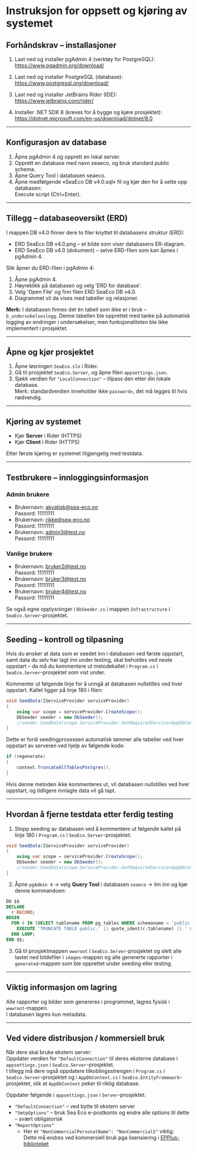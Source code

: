 
# Instruksjon for oppsett og kjøring av systemet

## Forhåndskrav – installasjoner

1. Last ned og installer pgAdmin 4 (verktøy for PostgreSQL):  
   https://www.pgadmin.org/download/

2. Last ned og installer PostgreSQL (database):  
   https://www.postgresql.org/download/

3. Last ned og installer JetBrains Rider (IDE):  
   https://www.jetbrains.com/rider/

4. Installer .NET SDK 8 (kreves for å bygge og kjøre prosjektet):  
   https://dotnet.microsoft.com/en-us/download/dotnet/8.0

---

## Konfigurasjon av database

1. Åpne pgAdmin 4 og opprett en lokal server.
2. Opprett en database med navn seaeco, og bruk standard public schema.
3. Åpne Query Tool i databasen seaeco.
4. Åpne medfølgende «SeaEco DB v4.0.sql» fil og kjør den for å sette opp databasen:  
   Execute script (Ctrl+Enter).

---

## Tillegg – databaseoversikt (ERD)

I mappen DB v4.0 finner dere to filer knyttet til databasens struktur (ERD):

- ERD SeaEco DB v4.0.png – et bilde som viser databasens ER-diagram.
- ERD SeaEco DB v4.0 (dokument) – selve ERD-filen som kan åpnes i pgAdmin 4.

Slik åpner du ERD-filen i pgAdmin 4:

1. Åpne pgAdmin 4.
2. Høyreklikk på databasen og velg 'ERD for database'.
3. Velg 'Open File' og finn filen ERD SeaEco DB v4.0.
4. Diagrammet vil da vises med tabeller og relasjoner.

**Merk:** I databasen finnes det én tabell som ikke er i bruk – `b_undersokelseslogg`. Denne tabellen ble opprettet med tanke på automatisk logging av endringer i undersøkelser, men funksjonaliteten ble ikke implementert i prosjektet.

---

## Åpne og kjør prosjektet

1. Åpne løsningen `SeaEco.sln` i Rider.
2. Gå til prosjektet `SeaEco.Server`, og åpne filen `appsettings.json`.
3. Sjekk verdien for `"LocalConnection"` – tilpass den etter din lokale database.  
   Merk: standardverdien inneholder ikke `password=`, det må legges til hvis nødvendig.

---

## Kjøring av systemet

- Kjør **Server** i Rider (HTTPS)
- Kjør **Client** i Rider (HTTPS)

Etter første kjøring er systemet tilgjengelig med testdata.

---

## Testbrukere – innloggingsinformasjon

### Admin brukere

- Brukernavn: akvatisk@sea-eco.no  
  Passord: 11111111
- Brukernavn: rikke@sea-eco.no  
  Passord: 11111111
- Brukernavn: admin3@test.no  
  Passord: 11111111

### Vanlige brukere

- Brukernavn: bruker2@test.no  
  Passord: 11111111
- Brukernavn: bruker3@test.no  
  Passord: 11111111
- Brukernavn: bruker4@test.no  
  Passord: 11111111

Se også egne opplysninger i `DbSeeder.cs` i mappen `Infrastructure` i `SeaEco.Server`-prosjektet.

---

## Seeding – kontroll og tilpasning

Hvis du ønsker at data som er seedet inn i databasen ved første oppstart, samt data du selv har lagt inn under testing, skal beholdes ved neste oppstart – da må du kommentere ut metodekallet i `Program.cs` i `SeaEco.Server`-prosjektet som vist under.

Kommenter ut følgende linje for å unngå at databasen nullstilles ved hver oppstart. Kallet ligger på linje 180 i filen:

```csharp
void SeedData(IServiceProvider serviceProvider)
{
    using var scope = serviceProvider.CreateScope();
    DbSeeder seeder = new DbSeeder();
    //seeder.SeedData(scope.ServiceProvider.GetRequiredService<AppDbContext>(), true).GetAwaiter().GetResult();
}
```

Dette er fordi seedingprosessen automatisk tømmer alle tabeller ved hver oppstart av serveren ved hjelp av følgende kode:

```csharp
if (regenerate)
{
    context.TruncateAllTablesPostgres();
}
```

Hvis denne metoden ikke kommenteres ut, vil databasen nullstilles ved hver oppstart, og tidligere innlagte data vil gå tapt.

---

## Hvordan å fjerne testdata etter ferdig testing

1. Stopp seeding av databasen ved å kommentere ut følgende kallet på linje 180 i `Program.cs` i `SeaEco.Server`-prosjektet:

```csharp
void SeedData(IServiceProvider serviceProvider)
{
    using var scope = serviceProvider.CreateScope();
    DbSeeder seeder = new DbSeeder();
    //seeder.SeedData(scope.ServiceProvider.GetRequiredService<AppDbContext>(), true).GetAwaiter().GetResult();
}
```

2. Åpne `pgAdmin 4` → velg **Query Tool** i databasen `seaeco` → lim inn og kjør denne kommandoen:

```sql
DO $$ 
DECLARE 
  r RECORD; 
BEGIN 
  FOR r IN (SELECT tablename FROM pg_tables WHERE schemaname = 'public') LOOP 
    EXECUTE 'TRUNCATE TABLE public.' || quote_ident(r.tablename) || ' CASCADE'; 
  END LOOP; 
END $$;
```

3. Gå til prosjektmappen `wwwroot` i `SeaEco.Server`-prosjektet og slett alle lastet ned bildefiler i `images`-mappen og alle genererte rapporter i `generated`-mappen som ble opprettet under seeding eller testing.

---

## Viktig informasjon om lagring

Alle rapporter og bilder som genereres i programmet, lagres fysisk i `wwwroot`-mappen.  
I databasen lagres kun metadata.

---

## Ved videre distribusjon / kommersiell bruk

Når dere skal bruke ekstern server:  
Oppdater verdien for `"DefaultConnection"` til deres eksterne database i `appsettings.json` i `SeaEco.Server`-prosjektet.  
I tillegg må dere også oppdatere tilkoblingsstrengen i `Program.cs` i `SeaEco.Server`-prosjektet og i `AppDbContext.cs` i `SeaEco.EntityFramework`-prosjektet, slik at `AppDbContext` peker til riktig database.

Oppdater følgende i `appsettings.json` i `Server`-prosjektet:

- `"DefaultConnection"` – ved bytte til ekstern server
- `"SmtpOptions"` – bruk Sea Eco e-postkonto og endre alle options til dette – svært obligatorisk
- `"ReportOptions"`
   - Her er `"NonCommercialPersonalName": "NonCommercialS"` viktig:  
     Dette må endres ved kommersiell bruk pga lisensiering i [EPPlus-biblioteket](https://www.epplussoftware.com/en/Developers)
